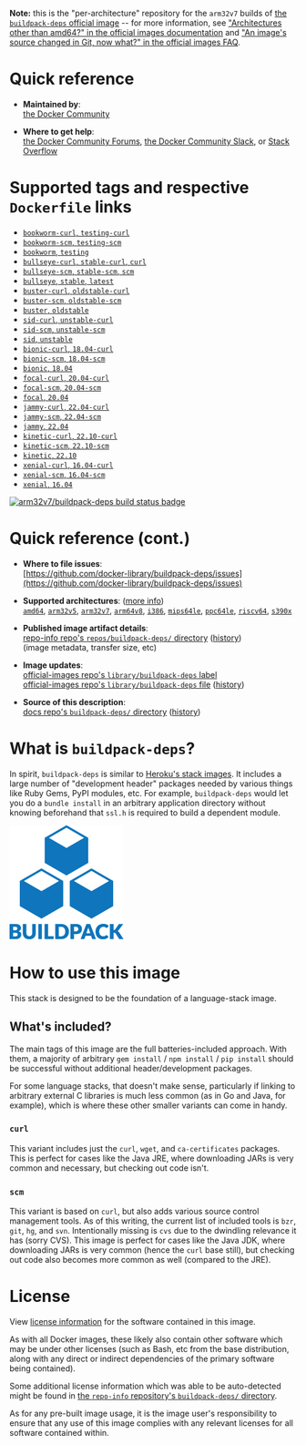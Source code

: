 <!--

********************************************************************************

WARNING:

    DO NOT EDIT "buildpack-deps/README.md"

    IT IS AUTO-GENERATED

    (from the other files in "buildpack-deps/" combined with a set of templates)

********************************************************************************

-->

**Note:** this is the "per-architecture" repository for the `arm32v7` builds of [the `buildpack-deps` official image](https://hub.docker.com/_/buildpack-deps) -- for more information, see ["Architectures other than amd64?" in the official images documentation](https://github.com/docker-library/official-images#architectures-other-than-amd64) and ["An image's source changed in Git, now what?" in the official images FAQ](https://github.com/docker-library/faq#an-images-source-changed-in-git-now-what).

# Quick reference

-	**Maintained by**:  
	[the Docker Community](https://github.com/docker-library/buildpack-deps)

-	**Where to get help**:  
	[the Docker Community Forums](https://forums.docker.com/), [the Docker Community Slack](https://dockr.ly/slack), or [Stack Overflow](https://stackoverflow.com/search?tab=newest&q=docker)

# Supported tags and respective `Dockerfile` links

-	[`bookworm-curl`, `testing-curl`](https://github.com/docker-library/buildpack-deps/blob/84e7e46026131a108a6480e5ed2969e8acf2d4e2/debian/bookworm/curl/Dockerfile)
-	[`bookworm-scm`, `testing-scm`](https://github.com/docker-library/buildpack-deps/blob/84e7e46026131a108a6480e5ed2969e8acf2d4e2/debian/bookworm/scm/Dockerfile)
-	[`bookworm`, `testing`](https://github.com/docker-library/buildpack-deps/blob/84e7e46026131a108a6480e5ed2969e8acf2d4e2/debian/bookworm/Dockerfile)
-	[`bullseye-curl`, `stable-curl`, `curl`](https://github.com/docker-library/buildpack-deps/blob/98a5ab81d47a106c458cdf90733df0ee8beea06c/debian/bullseye/curl/Dockerfile)
-	[`bullseye-scm`, `stable-scm`, `scm`](https://github.com/docker-library/buildpack-deps/blob/65d69325ad741cea6dee20781c1faaab2e003d87/debian/bullseye/scm/Dockerfile)
-	[`bullseye`, `stable`, `latest`](https://github.com/docker-library/buildpack-deps/blob/65d69325ad741cea6dee20781c1faaab2e003d87/debian/bullseye/Dockerfile)
-	[`buster-curl`, `oldstable-curl`](https://github.com/docker-library/buildpack-deps/blob/98a5ab81d47a106c458cdf90733df0ee8beea06c/debian/buster/curl/Dockerfile)
-	[`buster-scm`, `oldstable-scm`](https://github.com/docker-library/buildpack-deps/blob/65d69325ad741cea6dee20781c1faaab2e003d87/debian/buster/scm/Dockerfile)
-	[`buster`, `oldstable`](https://github.com/docker-library/buildpack-deps/blob/65d69325ad741cea6dee20781c1faaab2e003d87/debian/buster/Dockerfile)
-	[`sid-curl`, `unstable-curl`](https://github.com/docker-library/buildpack-deps/blob/98a5ab81d47a106c458cdf90733df0ee8beea06c/debian/sid/curl/Dockerfile)
-	[`sid-scm`, `unstable-scm`](https://github.com/docker-library/buildpack-deps/blob/65d69325ad741cea6dee20781c1faaab2e003d87/debian/sid/scm/Dockerfile)
-	[`sid`, `unstable`](https://github.com/docker-library/buildpack-deps/blob/65d69325ad741cea6dee20781c1faaab2e003d87/debian/sid/Dockerfile)
-	[`bionic-curl`, `18.04-curl`](https://github.com/docker-library/buildpack-deps/blob/98a5ab81d47a106c458cdf90733df0ee8beea06c/ubuntu/bionic/curl/Dockerfile)
-	[`bionic-scm`, `18.04-scm`](https://github.com/docker-library/buildpack-deps/blob/65d69325ad741cea6dee20781c1faaab2e003d87/ubuntu/bionic/scm/Dockerfile)
-	[`bionic`, `18.04`](https://github.com/docker-library/buildpack-deps/blob/98a5ab81d47a106c458cdf90733df0ee8beea06c/ubuntu/bionic/Dockerfile)
-	[`focal-curl`, `20.04-curl`](https://github.com/docker-library/buildpack-deps/blob/98a5ab81d47a106c458cdf90733df0ee8beea06c/ubuntu/focal/curl/Dockerfile)
-	[`focal-scm`, `20.04-scm`](https://github.com/docker-library/buildpack-deps/blob/65d69325ad741cea6dee20781c1faaab2e003d87/ubuntu/focal/scm/Dockerfile)
-	[`focal`, `20.04`](https://github.com/docker-library/buildpack-deps/blob/98a5ab81d47a106c458cdf90733df0ee8beea06c/ubuntu/focal/Dockerfile)
-	[`jammy-curl`, `22.04-curl`](https://github.com/docker-library/buildpack-deps/blob/e2fc735283ba4e96efc3e4acf2b74bc3eccbf327/ubuntu/jammy/curl/Dockerfile)
-	[`jammy-scm`, `22.04-scm`](https://github.com/docker-library/buildpack-deps/blob/e2fc735283ba4e96efc3e4acf2b74bc3eccbf327/ubuntu/jammy/scm/Dockerfile)
-	[`jammy`, `22.04`](https://github.com/docker-library/buildpack-deps/blob/e2fc735283ba4e96efc3e4acf2b74bc3eccbf327/ubuntu/jammy/Dockerfile)
-	[`kinetic-curl`, `22.10-curl`](https://github.com/docker-library/buildpack-deps/blob/c96f4f3e1d5bc19fba5c652f57af0a35bb929718/ubuntu/kinetic/curl/Dockerfile)
-	[`kinetic-scm`, `22.10-scm`](https://github.com/docker-library/buildpack-deps/blob/c96f4f3e1d5bc19fba5c652f57af0a35bb929718/ubuntu/kinetic/scm/Dockerfile)
-	[`kinetic`, `22.10`](https://github.com/docker-library/buildpack-deps/blob/c96f4f3e1d5bc19fba5c652f57af0a35bb929718/ubuntu/kinetic/Dockerfile)
-	[`xenial-curl`, `16.04-curl`](https://github.com/docker-library/buildpack-deps/blob/93d2a6f64abe6787b7dd25c7d5322af1fa2e3f55/ubuntu/xenial/curl/Dockerfile)
-	[`xenial-scm`, `16.04-scm`](https://github.com/docker-library/buildpack-deps/blob/65d69325ad741cea6dee20781c1faaab2e003d87/ubuntu/xenial/scm/Dockerfile)
-	[`xenial`, `16.04`](https://github.com/docker-library/buildpack-deps/blob/98a5ab81d47a106c458cdf90733df0ee8beea06c/ubuntu/xenial/Dockerfile)

[![arm32v7/buildpack-deps build status badge](https://img.shields.io/jenkins/s/https/doi-janky.infosiftr.net/job/multiarch/job/arm32v7/job/buildpack-deps.svg?label=arm32v7/buildpack-deps%20%20build%20job)](https://doi-janky.infosiftr.net/job/multiarch/job/arm32v7/job/buildpack-deps/)

# Quick reference (cont.)

-	**Where to file issues**:  
	[https://github.com/docker-library/buildpack-deps/issues](https://github.com/docker-library/buildpack-deps/issues)

-	**Supported architectures**: ([more info](https://github.com/docker-library/official-images#architectures-other-than-amd64))  
	[`amd64`](https://hub.docker.com/r/amd64/buildpack-deps/), [`arm32v5`](https://hub.docker.com/r/arm32v5/buildpack-deps/), [`arm32v7`](https://hub.docker.com/r/arm32v7/buildpack-deps/), [`arm64v8`](https://hub.docker.com/r/arm64v8/buildpack-deps/), [`i386`](https://hub.docker.com/r/i386/buildpack-deps/), [`mips64le`](https://hub.docker.com/r/mips64le/buildpack-deps/), [`ppc64le`](https://hub.docker.com/r/ppc64le/buildpack-deps/), [`riscv64`](https://hub.docker.com/r/riscv64/buildpack-deps/), [`s390x`](https://hub.docker.com/r/s390x/buildpack-deps/)

-	**Published image artifact details**:  
	[repo-info repo's `repos/buildpack-deps/` directory](https://github.com/docker-library/repo-info/blob/master/repos/buildpack-deps) ([history](https://github.com/docker-library/repo-info/commits/master/repos/buildpack-deps))  
	(image metadata, transfer size, etc)

-	**Image updates**:  
	[official-images repo's `library/buildpack-deps` label](https://github.com/docker-library/official-images/issues?q=label%3Alibrary%2Fbuildpack-deps)  
	[official-images repo's `library/buildpack-deps` file](https://github.com/docker-library/official-images/blob/master/library/buildpack-deps) ([history](https://github.com/docker-library/official-images/commits/master/library/buildpack-deps))

-	**Source of this description**:  
	[docs repo's `buildpack-deps/` directory](https://github.com/docker-library/docs/tree/master/buildpack-deps) ([history](https://github.com/docker-library/docs/commits/master/buildpack-deps))

# What is `buildpack-deps`?

In spirit, `buildpack-deps` is similar to [Heroku's stack images](https://github.com/heroku/stack-images/blob/master/bin/cedar.sh). It includes a large number of "development header" packages needed by various things like Ruby Gems, PyPI modules, etc. For example, `buildpack-deps` would let you do a `bundle install` in an arbitrary application directory without knowing beforehand that `ssl.h` is required to build a dependent module.

![logo](https://raw.githubusercontent.com/docker-library/docs/01c12653951b2fe592c1f93a13b4e289ada0e3a1/buildpack-deps/logo.png)

# How to use this image

This stack is designed to be the foundation of a language-stack image.

## What's included?

The main tags of this image are the full batteries-included approach. With them, a majority of arbitrary `gem install` / `npm install` / `pip install` should be successful without additional header/development packages.

For some language stacks, that doesn't make sense, particularly if linking to arbitrary external C libraries is much less common (as in Go and Java, for example), which is where these other smaller variants can come in handy.

### `curl`

This variant includes just the `curl`, `wget`, and `ca-certificates` packages. This is perfect for cases like the Java JRE, where downloading JARs is very common and necessary, but checking out code isn't.

### `scm`

This variant is based on `curl`, but also adds various source control management tools. As of this writing, the current list of included tools is `bzr`, `git`, `hg`, and `svn`. Intentionally missing is `cvs` due to the dwindling relevance it has (sorry CVS). This image is perfect for cases like the Java JDK, where downloading JARs is very common (hence the `curl` base still), but checking out code also becomes more common as well (compared to the JRE).

# License

View [license information](https://www.debian.org/social_contract#guidelines) for the software contained in this image.

As with all Docker images, these likely also contain other software which may be under other licenses (such as Bash, etc from the base distribution, along with any direct or indirect dependencies of the primary software being contained).

Some additional license information which was able to be auto-detected might be found in [the `repo-info` repository's `buildpack-deps/` directory](https://github.com/docker-library/repo-info/tree/master/repos/buildpack-deps).

As for any pre-built image usage, it is the image user's responsibility to ensure that any use of this image complies with any relevant licenses for all software contained within.
